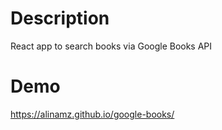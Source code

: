 # Description
React app to search books via Google Books API

# Demo
https://alinamz.github.io/google-books/